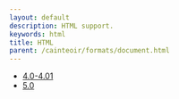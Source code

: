 ```yaml
---
layout: default
description: HTML support.
keywords: html
title: HTML
parent: /cainteoir/formats/document.html
---
```


*  [4.0-4.01](html4)
*  [5.0](html5)

